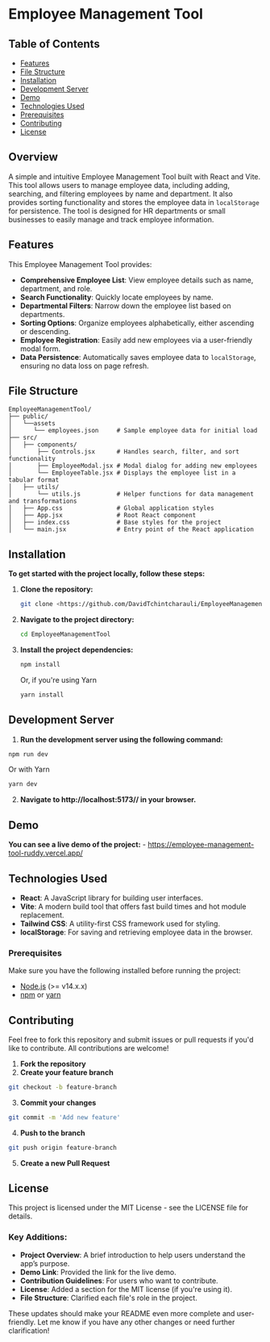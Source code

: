 # Employee Management Tool
## Table of Contents
- [Features](#features)
- [File Structure](#file-structure)
- [Installation](#installation)
- [Development Server](#development-server)
- [Demo](#demo)
- [Technologies Used](#technologies-used)
- [Prerequisites](#prerequisites)
- [Contributing](#contributing)
- [License](#license)

## Overview
A simple and intuitive Employee Management Tool built with React and Vite. This tool allows users to manage employee data, including adding, searching, and filtering employees by name and department. It also provides sorting functionality and stores the employee data in `localStorage` for persistence. The tool is designed for HR departments or small businesses to easily manage and track employee information.

## Features
This Employee Management Tool provides:
- **Comprehensive Employee List**: View employee details such as name, department, and role.
- **Search Functionality**: Quickly locate employees by name.
- **Departmental Filters**: Narrow down the employee list based on departments.
- **Sorting Options**: Organize employees alphabetically, either ascending or descending.
- **Employee Registration**: Easily add new employees via a user-friendly modal form.
- **Data Persistence**: Automatically saves employee data to `localStorage`, ensuring no data loss on page refresh.


## File Structure

  ```plaintext
EmployeeManagementTool/
├── public/
│   └──assets
│      └── employees.json     # Sample employee data for initial load
├── src/
│   ├── components/
│       ├── Controls.jsx      # Handles search, filter, and sort functionality
│       ├── EmployeeModal.jsx # Modal dialog for adding new employees
│       └── EmployeeTable.jsx # Displays the employee list in a tabular format
│   ├── utils/
│       └── utils.js          # Helper functions for data management and transformations
│   ├── App.css               # Global application styles
│   ├── App.jsx               # Root React component
│   ├── index.css             # Base styles for the project
│   └── main.jsx              # Entry point of the React application
```
## Installation

**To get started with the project locally, follow these steps:**

1. **Clone the repository:**

    ```bash 
    git clone <https://github.com/DavidTchintcharauli/EmployeeManagementTool.git>
    ```

2. **Navigate to the project directory:**

    ```bash
    cd EmployeeManagementTool
    ```

3. **Install the project dependencies:**
   ```bash
   npm install
   ```
   Or, if you're using Yarn 
   ```bash
   yarn install
   ```

## Development Server
  1. **Run the development server using the following command:**
  
   ```bash
   npm run dev
   ```
  Or with Yarn
   ```bash
   yarn dev
   ```
  2. **Navigate to http://localhost:5173// in your browser.**

## Demo
  **You can see a live demo of the project:** 
    - <https://employee-management-tool-ruddy.vercel.app/>

## Technologies Used
- **React**: A JavaScript library for building user interfaces.
- **Vite**: A modern build tool that offers fast build times and hot module replacement.
- **Tailwind CSS**: A utility-first CSS framework used for styling.
- **localStorage**: For saving and retrieving employee data in the browser.

### Prerequisites

Make sure you have the following installed before running the project:
- [Node.js](https://nodejs.org/) (>= v14.x.x)
- [npm](https://www.npmjs.com/) or [yarn](https://yarnpkg.com/)

## Contributing
 Feel free to fork this repository and submit issues or pull requests if you'd like to contribute. All contributions are welcome! 
  1. **Fork the repository**
  2. **Create your feature branch**
  
   ```bash
   git checkout -b feature-branch
  ```
  3. **Commit your changes**
     
  ```bash
  git commit -m 'Add new feature'
   ```
   4. **Push to the branch**
     
  ```bash
  git push origin feature-branch
  ```
  5. **Create a new Pull Request**

## License

This project is licensed under the MIT License - see the LICENSE file for details.

### Key Additions:
- **Project Overview**: A brief introduction to help users understand the app’s purpose.
- **Demo Link**: Provided the link for the live demo.
- **Contribution Guidelines**: For users who want to contribute.
- **License**: Added a section for the MIT license (if you're using it).
- **File Structure**: Clarified each file's role in the project.

These updates should make your README even more complete and user-friendly. Let me know if you have any other changes or need further clarification!


